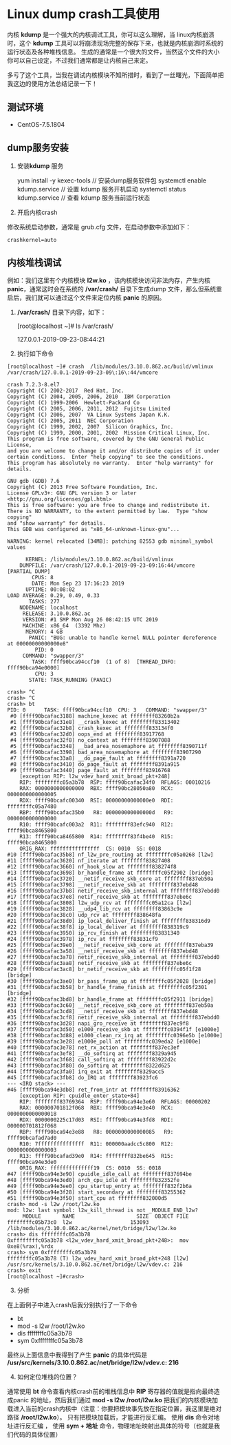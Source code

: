 # Linux dump crash工具使用

内核 **kdump** 是一个强大的内核调试工具，你可以这么理解，当 linux内核崩溃时，这个 **kdump** 工具可以将崩溃现场完整的保存下来，也就是内核崩溃时系统的运行状态及各种堆栈信息。 生成的通常是一个很大的文件，当然这个文件的大小你可以自己设定，不过我们通常都是让内核自己来定。

多亏了这个工具，当我在调试内核模块不知所措时，看到了一丝曙光，下面简单把我这边的使用方法总结记录一下！

## 测试环境

* CentOS-7.5.1804

## dump服务安装

1. 安装**kdump** 服务

    yum install -y kexec-tools          // 安装dump服务软件包
    systemctl enable kdump.service      // 设置 kdump 服务开机启动
    systemctl status kdump.service      // 查看 kdump 服务当前运行状态

2. 开启内核crash

修改系统启动参数，通常是 grub.cfg 文件，在启动参数中添加如下：

    crashkernel=auto

## 内核堆栈调试

例如：我们这里有个内核模块 **l2w.ko** ，该内核模块访问非法内存，产生内核 **panic**，通常这时会在系统的 **/var/crash/** 目录下生成dump
文件，那么但系统重启后，我们就可以通过这个文件来定位内核 **panic** 的原因。

1. **/var/crash/** 目录下内容，如下：

    [root@localhost ~]# ls /var/crash/

    127.0.0.1-2019-09-23-08:44:21

2. 执行如下命令

```shell
[root@localhost ~]# crash  /lib/modules/3.10.0.862.ac/build/vmlinux /var/crash/127.0.0.1-2019-09-23-09\:16\:44/vmcore

crash 7.2.3-8.el7
Copyright (C) 2002-2017  Red Hat, Inc.
Copyright (C) 2004, 2005, 2006, 2010  IBM Corporation
Copyright (C) 1999-2006  Hewlett-Packard Co
Copyright (C) 2005, 2006, 2011, 2012  Fujitsu Limited
Copyright (C) 2006, 2007  VA Linux Systems Japan K.K.
Copyright (C) 2005, 2011  NEC Corporation
Copyright (C) 1999, 2002, 2007  Silicon Graphics, Inc.
Copyright (C) 1999, 2000, 2001, 2002  Mission Critical Linux, Inc.
This program is free software, covered by the GNU General Public License,
and you are welcome to change it and/or distribute copies of it under
certain conditions.  Enter "help copying" to see the conditions.
This program has absolutely no warranty.  Enter "help warranty" for details.
 
GNU gdb (GDB) 7.6
Copyright (C) 2013 Free Software Foundation, Inc.
License GPLv3+: GNU GPL version 3 or later <http://gnu.org/licenses/gpl.html>
This is free software: you are free to change and redistribute it.
There is NO WARRANTY, to the extent permitted by law.  Type "show copying"
and "show warranty" for details.
This GDB was configured as "x86_64-unknown-linux-gnu"...

WARNING: kernel relocated [34MB]: patching 82553 gdb minimal_symbol values

      KERNEL: /lib/modules/3.10.0.862.ac/build/vmlinux                 
    DUMPFILE: /var/crash/127.0.0.1-2019-09-23-09:16:44/vmcore  [PARTIAL DUMP]
        CPUS: 8
        DATE: Mon Sep 23 17:16:23 2019
      UPTIME: 00:08:02
LOAD AVERAGE: 0.29, 0.49, 0.33
       TASKS: 277
    NODENAME: localhost
     RELEASE: 3.10.0.862.ac
     VERSION: #1 SMP Mon Aug 26 08:42:15 UTC 2019
     MACHINE: x86_64  (3392 Mhz)
      MEMORY: 4 GB
       PANIC: "BUG: unable to handle kernel NULL pointer dereference at 00000000000000e8"
         PID: 0
     COMMAND: "swapper/3"
        TASK: ffff90bca94ccf10  (1 of 8)  [THREAD_INFO: ffff90bca94e0000]
         CPU: 3
       STATE: TASK_RUNNING (PANIC)

crash> ^C
crash> ^C
crash> bt
PID: 0      TASK: ffff90bca94ccf10  CPU: 3   COMMAND: "swapper/3"
 #0 [ffff90bcafac3188] machine_kexec at ffffffff83260b2a
 #1 [ffff90bcafac31e8] __crash_kexec at ffffffff83313402
 #2 [ffff90bcafac32b8] crash_kexec at ffffffff833134f0
 #3 [ffff90bcafac32d0] oops_end at ffffffff83917768
 #4 [ffff90bcafac32f8] no_context at ffffffff83907088
 #5 [ffff90bcafac3348] __bad_area_nosemaphore at ffffffff8390711f
 #6 [ffff90bcafac3398] bad_area_nosemaphore at ffffffff83907290
 #7 [ffff90bcafac33a8] __do_page_fault at ffffffff8391a720
 #8 [ffff90bcafac3410] do_page_fault at ffffffff8391a915
 #9 [ffff90bcafac3440] page_fault at ffffffff83916768
    [exception RIP: l2w_vdev_hard_xmit_broad_pkt+248]
    RIP: ffffffffc05a3b78  RSP: ffff90bcafac34f0  RFLAGS: 00010216
    RAX: 0000000000000000  RBX: ffff90bc28050a80  RCX: 0000000000000005
    RDX: ffff90bcafc00340  RSI: 00000000000000e0  RDI: ffffffffc05a7480
    RBP: ffff90bcafac35b0   R8: 000000000000000d   R9: 0000000000000000
    R10: ffff90bcafc003a2  R11: ffffffff83efc940  R12: ffff90bca8465800
    R13: ffff90bca8465800  R14: ffffffff83f4be40  R15: ffff90bca8465800
    ORIG_RAX: ffffffffffffffff  CS: 0010  SS: 0018
#10 [ffff90bcafac35b8] nf_l2w_pre_routing at ffffffffc05a0268 [l2w]
#11 [ffff90bcafac3620] nf_iterate at ffffffff83827408
#12 [ffff90bcafac3660] nf_hook_slow at ffffffff838274f8
#13 [ffff90bcafac3698] br_handle_frame at ffffffffc05f2902 [bridge]
#14 [ffff90bcafac3720] __netif_receive_skb_core at ffffffff837eb50a
#15 [ffff90bcafac3798] __netif_receive_skb at ffffffff837ebd48
#16 [ffff90bcafac37b8] netif_receive_skb_internal at ffffffff837ebdd0
#17 [ffff90bcafac37e8] netif_receive_skb at ffffffff837ebe6c
#18 [ffff90bcafac3808] l2w_udp_rcv at ffffffffc05a12ca [l2w]
#19 [ffff90bcafac3828] __udp4_lib_rcv at ffffffff83863c9e
#20 [ffff90bcafac38c0] udp_rcv at ffffffff838648fa
#21 [ffff90bcafac38d0] ip_local_deliver_finish at ffffffff838316d9
#22 [ffff90bcafac38f8] ip_local_deliver at ffffffff838319c9
#23 [ffff90bcafac3950] ip_rcv_finish at ffffffff83831340
#24 [ffff90bcafac3978] ip_rcv at ffffffff83831cf9
#25 [ffff90bcafac39e0] __netif_receive_skb_core at ffffffff837eba39
#26 [ffff90bcafac3a58] __netif_receive_skb at ffffffff837ebd48
#27 [ffff90bcafac3a78] netif_receive_skb_internal at ffffffff837ebdd0
#28 [ffff90bcafac3aa8] netif_receive_skb at ffffffff837ebe6c
#29 [ffff90bcafac3ac8] br_netif_receive_skb at ffffffffc05f1f28 [bridge]
#30 [ffff90bcafac3ae0] br_pass_frame_up at ffffffffc05f2028 [bridge]
#31 [ffff90bcafac3b58] br_handle_frame_finish at ffffffffc05f2301 [bridge]
#32 [ffff90bcafac3bd8] br_handle_frame at ffffffffc05f2911 [bridge]
#33 [ffff90bcafac3c60] __netif_receive_skb_core at ffffffff837eb50a
#34 [ffff90bcafac3cd8] __netif_receive_skb at ffffffff837ebd48
#35 [ffff90bcafac3cf8] netif_receive_skb_internal at ffffffff837ebdd0
#36 [ffff90bcafac3d28] napi_gro_receive at ffffffff837ec9f8
#37 [ffff90bcafac3d50] e1000_receive_skb at ffffffffc0394f1f [e1000e]
#38 [ffff90bcafac3d88] e1000_clean_rx_irq at ffffffffc0396e5b [e1000e]
#39 [ffff90bcafac3e28] e1000e_poll at ffffffffc039eda2 [e1000e]
#40 [ffff90bcafac3e78] net_rx_action at ffffffff837ec3ef
#41 [ffff90bcafac3ef8] __do_softirq at ffffffff8329a945
#42 [ffff90bcafac3f68] call_softirq at ffffffff83922d2c
#43 [ffff90bcafac3f80] do_softirq at ffffffff8322d625
#44 [ffff90bcafac3fa0] irq_exit at ffffffff8329acc5
#45 [ffff90bcafac3fb8] do_IRQ at ffffffff83923fc6
--- <IRQ stack> ---
#46 [ffff90bca94e3db8] ret_from_intr at ffffffff83916362
    [exception RIP: cpuidle_enter_state+84]
    RIP: ffffffff83769364  RSP: ffff90bca94e3e60  RFLAGS: 00000202
    RAX: 000000701812f068  RBX: ffff90bca94e3e40  RCX: 0000000000000018
    RDX: 0000000225c17d03  RSI: ffff90bca94e3fd8  RDI: 000000701812f068
    RBP: ffff90bca94e3e88   R8: 0000000000000085   R9: ffff90bcafad7ad0
    R10: 7fffffffffffffff  R11: 000000aadcc5c800  R12: 0000000000000003
    R13: ffff90bcafad39e0  R14: ffffffff832be645  R15: ffff90bca94e3de0
    ORIG_RAX: ffffffffffffff19  CS: 0010  SS: 0018
#47 [ffff90bca94e3e90] cpuidle_idle_call at ffffffff837694be
#48 [ffff90bca94e3ed0] arch_cpu_idle at ffffffff832352fe
#49 [ffff90bca94e3ee0] cpu_startup_entry at ffffffff832f2b6a
#50 [ffff90bca94e3f28] start_secondary at ffffffff83255362
#51 [ffff90bca94e3f50] start_cpu at ffffffff832000d5
crash> mod -s l2w /root/l2w.ko
mod: l2w: last symbol: l2w_kill_thread is not _MODULE_END_l2w?
     MODULE       NAME                    SIZE  OBJECT FILE
ffffffffc05b73c0  l2w                   153093  /lib/modules/3.10.0.862.ac/kernel/net/bridge/l2w/l2w.ko 
crash> dis ffffffffc05a3b78 
0xffffffffc05a3b78 <l2w_vdev_hard_xmit_broad_pkt+248>:  mov    0xe8(%rax),%rdx
crash> sym 0xffffffffc05a3b78
ffffffffc05a3b78 (T) l2w_vdev_hard_xmit_broad_pkt+248 [l2w] /usr/src/kernels/3.10.0.862.ac/net/bridge/l2w/vdev.c: 216
crash> exit
[root@localhost ~]#crash>
```

3. 分析

在上面例子中进入crash后我分别执行了一下命令

+ bt
+ mod -s l2w /root/l2w.ko
+ dis  ffffffffc05a3b78
+ sym 0xffffffffc05a3b78
  
最终从上面信息中我得到了产生 **panic** 的具体代码是 **/usr/src/kernels/3.10.0.862.ac/net/bridge/l2w/vdev.c: 216**

4. 如何定位堆栈的位置？
   
通常使用 **bt** 命令查看内核crash前的堆栈信息中 **RIP** 寄存器的值就是指向最终造成panic 的地址，然后我们通过 **mod -s l2w /root/l2w.ko** 把我们的内核模块加载进入当前的crash内核中（注意：你要把模块事先放在指定位置，我这里是绝对路径 **/root/l2w.ko**）。 只有把模块加载后，才能进行反汇编。
使用 **dis** 命令对地址进行反汇编 ， 使用 **sym + 地址** 命令，物理地址映射出具体的符号（也就是我们代码的具体位置）

